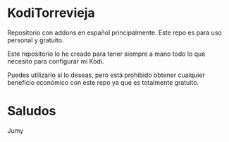 # KodiTorrevieja

Repositorio con addons en español principalmente. Este repo es para uso personal y gratuito.

Este repositorio lo he creado para tener siempre a mano todo lo que necesito para configurar mi Kodi.

Puedes utilizarlo si lo deseas, pero está prohibido obtener cualquier beneficio económico con este repo ya que es totalmente gratuito.

# Saludos

Jumy
